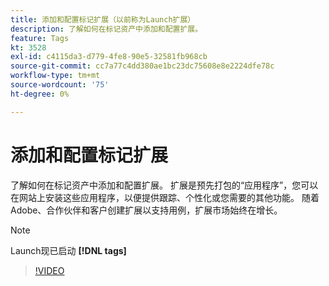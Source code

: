 ```yaml
---
title: 添加和配置标记扩展（以前称为Launch扩展）
description: 了解如何在标记资产中添加和配置扩展。
feature: Tags
kt: 3528
exl-id: c4115da3-d779-4fe8-90e5-32581fb968cb
source-git-commit: cc7a77c4dd380ae1bc23dc75608e8e2224dfe78c
workflow-type: tm+mt
source-wordcount: '75'
ht-degree: 0%

---
```


# 添加和配置标记扩展

了解如何在标记资产中添加和配置扩展。 扩展是预先打包的“应用程序”，您可以在网站上安装这些应用程序，以便提供跟踪、个性化或您需要的其他功能。 随着Adobe、合作伙伴和客户创建扩展以支持用例，扩展市场始终在增长。

>[!NOTE]
>
> Launch现已启动 **[!DNL tags]**

>[!VIDEO](https://video.tv.adobe.com/v/28732/?quality=12&learn=on)
